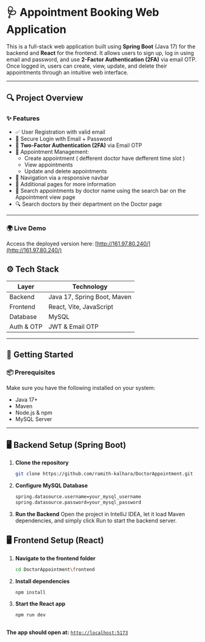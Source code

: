# 🩺 Appointment Booking Web Application

This is a full-stack web application built using **Spring Boot** (Java 17) for the backend and **React** for the frontend. It allows users to sign up, log in using email and password, and use **2-Factor Authentication (2FA)** via email OTP. Once logged in, users can create, view, update, and delete their appointments through an intuitive web interface.

---

## 🔍 Project Overview

### ✨ Features

- ✅ User Registration with valid email
- 🔐 Secure Login with Email + Password
- 🔁 **Two-Factor Authentication (2FA)** via Email OTP
- 📅 Appointment Management:
  - Create appointment ( defferent doctor have defferent time slot ) 
  - View appointments
  - Update and delete appointments
- 🧭 Navigation via a responsive navbar
- 📄 Additional pages for more information
- 🔎 Search appointments by doctor name using the search bar on the Appointment view page
- 🔍 Search doctors by their department on the Doctor page  


---

### 🌍 Live Demo  
Access the deployed version here: [http://161.97.80.240/](http://161.97.80.240/)



## ⚙️ Tech Stack

| Layer        | Technology              |
|--------------|--------------------------|
| Backend      | Java 17, Spring Boot, Maven |
| Frontend     | React, Vite, JavaScript |
| Database     | MySQL                   |
| Auth & OTP   | JWT & Email OTP         |

---

## 🚀 Getting Started

### 📦 Prerequisites

Make sure you have the following installed on your system:

- Java 17+
- Maven
- Node.js & npm
- MySQL Server

---

## 🖥️ Backend Setup (Spring Boot)

1. **Clone the repository**

   ```bash
   git clone https://github.com/ramith-kalhara/DoctorAppointment.git


2. **Configure MySQL Database**
    ```bash
    spring.datasource.username=your_mysql_username
    spring.datasource.password=your_mysql_password

4. **Run the Backend**
   Open the project in IntelliJ IDEA, let it load Maven dependencies, and simply click Run to start the backend server.


## 🖥️ Frontend Setup (React)
1. **Navigate to the frontend folder**
   ```bash
   cd DoctorAppointment\frontend
   
3. **Install dependencies**
     ```bash
     npm install
4. **Start the React app**
   ```bash
   npm run dev
  
**The app should open at:** [`http://localhost:5173`](http://localhost:5173)







